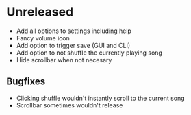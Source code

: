 # Unreleased
- Add all options to settings including help
- Fancy volume icon
- Add option to trigger save (GUI and CLI)
- Add option to not shuffle the currently playing song
- Hide scrollbar when not necesary

## Bugfixes
- Clicking shuffle wouldn't instantly scroll to the current song
- Scrollbar sometimes wouldn't release
